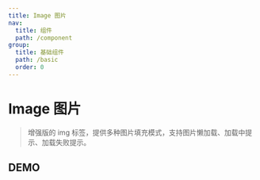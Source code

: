 ```yaml
---
title: Image 图片
nav:
  title: 组件
  path: /component
group:
  title: 基础组件
  path: /basic
  order: 0
---
```


# Image 图片

> 增强版的 img 标签，提供多种图片填充模式，支持图片懒加载、加载中提示、加载失败提示。

## DEMO

<code defaultShowCode src="./__fixtures__/doc.tsx"></code>

<API></API>
